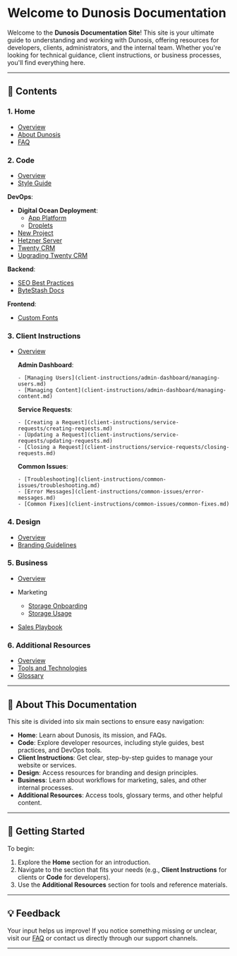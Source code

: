 # Welcome to Dunosis Documentation

Welcome to the **Dunosis Documentation Site**! This site is your ultimate guide to understanding and working with Dunosis, offering resources for developers, clients, administrators, and the internal team. Whether you're looking for technical guidance, client instructions, or business processes, you'll find everything here.

---

## 📖 Contents

### 1. Home
- [Overview](index.md)
- [About Dunosis](home/about.md)
- [FAQ](home/faq.md)

### 2. Code
- [Overview](code/code-overview.md)
- [Style Guide](code/style-guide.md)

**DevOps**:

- **Digital Ocean Deployment**:
    - [App Platform](code/devops/digital-ocean/app-platform.md)
    - [Droplets](code/devops/digital-ocean/droplets.md)
- [New Project](code/devops/new-project-repo.md)
- [Hetzner Server](code/devops/hetzner.md)
- [Twenty CRM](code/devops/twenty-crm.md)
- [Upgrading Twenty CRM](code/devops/twenty-upgrade.md)

**Backend**:

- [SEO Best Practices](code/backend/seo.md)
- [ByteStash Docs](code/backend/bytestash.md)

**Frontend**:

- [Custom Fonts](code/frontend/custom-fonts.md)

### 3. Client Instructions
- [Overview](client-instructions/client-instructions-overview.md)

    **Admin Dashboard**:

      - [Managing Users](client-instructions/admin-dashboard/managing-users.md)
      - [Managing Content](client-instructions/admin-dashboard/managing-content.md)

    **Service Requests**:

      - [Creating a Request](client-instructions/service-requests/creating-requests.md)
      - [Updating a Request](client-instructions/service-requests/updating-requests.md)
      - [Closing a Request](client-instructions/service-requests/closing-requests.md)

    **Common Issues**:

      - [Troubleshooting](client-instructions/common-issues/troubleshooting.md)
      - [Error Messages](client-instructions/common-issues/error-messages.md)
      - [Common Fixes](client-instructions/common-issues/common-fixes.md)

### 4. Design
- [Overview](design/design-overview.md)
- [Branding Guidelines](design/branding-guidelines.md)

### 5. Business
- [Overview](business/business-overview.md)
- Marketing
    - [Storage Onboarding](business/marketing/cloud-storage-onboarding.md)
    - [Storage Usage](business/marketing/cloud-storage-usage.md)

- [Sales Playbook](business/sales.md)

### 6. Additional Resources
- [Overview](resources/resources-overview.md)
- [Tools and Technologies](resources/tools-and-technologies.md)
- [Glossary](resources/glossary.md)


---

## 🎯 About This Documentation

This site is divided into six main sections to ensure easy navigation:

- **Home**: Learn about Dunosis, its mission, and FAQs.
- **Code**: Explore developer resources, including style guides, best practices, and DevOps tools.
- **Client Instructions**: Get clear, step-by-step guides to manage your website or services.
- **Design**: Access resources for branding and design principles.
- **Business**: Learn about workflows for marketing, sales, and other internal processes.
- **Additional Resources**: Access tools, glossary terms, and other helpful content.

---

## 🚀 Getting Started

To begin:

1. Explore the **Home** section for an introduction.
2. Navigate to the section that fits your needs (e.g., **Client Instructions** for clients or **Code** for developers).
3. Use the **Additional Resources** section for tools and reference materials.

---

## 💡 Feedback

Your input helps us improve! If you notice something missing or unclear, visit our [FAQ](home/faq.md) or contact us directly through our support channels.

---